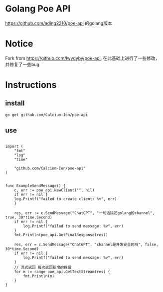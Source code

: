 # Golang Poe API
https://github.com/ading2210/poe-api 的golang版本

# Notice
Fork from https://github.com/lwydyby/poe-api, 在此基础上进行了一些修改，并修复了一些bug

# Instructions

## install

```bash
go get github.com/Calcium-Ion/poe-api
```

## use

```golang

import (
    "fmt"
    "log"
    "time"
    
    "github.com/Calcium-Ion/poe-api"
)


func ExampleSendMessage() {
    c, err := poe_api.NewClient("", nil)
    if err != nil {
    log.Printf("failed to create client: %v", err)
    }
	
    res, err := c.SendMessage("ChatGPT", "一句话描述golang的channel", true, 30*time.Second)
    if err != nil {
        log.Printf("failed to send message: %v", err)
    }
    fmt.Println(poe_api.GetFinalResponse(res))
	
	res, err = c.SendMessage("ChatGPT", "channel是并发安全的吗", false, 30*time.Second)
    if err != nil {
        log.Printf("failed to send message: %v", err)
    }
	// 流式返回 每次返回新增的数据
	for m := range poe_api.GetTextStream(res) {
		fmt.Println(m)
	}
}
```
